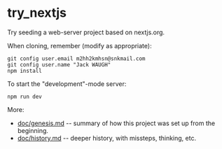 # try_nextjs

Try seeding a web-server project based on nextjs.org.

When cloning, remember (modify as appropriate):
```
git config user.email m2hh2kmhsn@snkmail.com
git config user.name "Jack WAUGH"
npm install
```
To start the "development"-mode server:
```
npm run dev
```

More:

* [doc/genesis.md](https://github.com/waugh/try_nextjs/blob/master/doc/genesis.md) -- summary of how this project was set up from the beginning.
* [doc/history.md](https://github.com/waugh/try_nextjs/blob/master/doc/history.md) -- deeper history, with missteps, thinking, etc.
